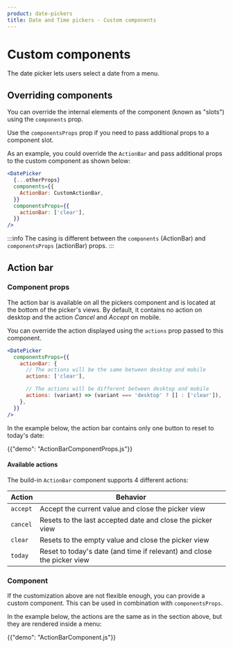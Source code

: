 ```yaml
---
product: date-pickers
title: Date and Time pickers - Custom components
---
```


# Custom components

<p class="description">The date picker lets users select a date from a menu.</p>

## Overriding components

You can override the internal elements of the component (known as "slots") using the `components` prop.

Use the `componentsProps` prop if you need to pass additional props to a component slot.

As an example, you could override the `ActionBar` and pass additional props to the custom component as shown below:

```jsx
<DatePicker
  {...otherProps}
  components={{
    ActionBar: CustomActionBar,
  }}
  componentsProps={{
    actionBar: ['clear'],
  }}
/>
```

:::info
The casing is different between the `components` (ActionBar) and `componentsProps` (actionBar) props.
:::

## Action bar

### Component props

The action bar is available on all the pickers component and is located at the bottom of the picker's views.
By default, it contains no action on desktop and the action _Cancel_ and _Accept_ on mobile.

You can override the action displayed using the `actions` prop passed to this component.

```jsx
<DatePicker
  componentsProps={{
    actionBar: {
      // The actions will be the same between desktop and mobile
      actions: ['clear'],

      // The actions will be different between desktop and mobile
      actions: (variant) => (variant === 'desktop' ? [] : ['clear']),
    },
  }}
/>
```

In the example below, the action bar contains only one button to reset to today's date:

{{"demo": "ActionBarComponentProps.js"}}

#### Available actions

The build-in `ActionBar` component supports 4 different actions:

| Action   | Behavior                                                               |
| -------- | ---------------------------------------------------------------------- |
| `accept` | Accept the current value and close the picker view                     |
| `cancel` | Resets to the last accepted date and close the picker view             |
| `clear`  | Resets to the empty value and close the picker view                    |
| `today`  | Reset to today's date (and time if relevant) and close the picker view |

### Component

If the customization above are not flexible enough, you can provide a custom component.
This can be used in combination with `componentsProps`.

In the example below, the actions are the same as in the section above, but they are rendered inside a menu:

{{"demo": "ActionBarComponent.js"}}
